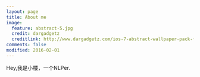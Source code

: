 ```yaml
---
layout: page
title: About me
image:
  feature: abstract-5.jpg
  credit: dargadgetz
  creditlink: http://www.dargadgetz.com/ios-7-abstract-wallpaper-pack-for-iphone-5-and-ipod-touch-retina/
comments: false
modified: 2016-02-01
---
```


Hey,我是小楼，一个NLPer.


[^1]: Example: *domain.com/category-name/post-title*
